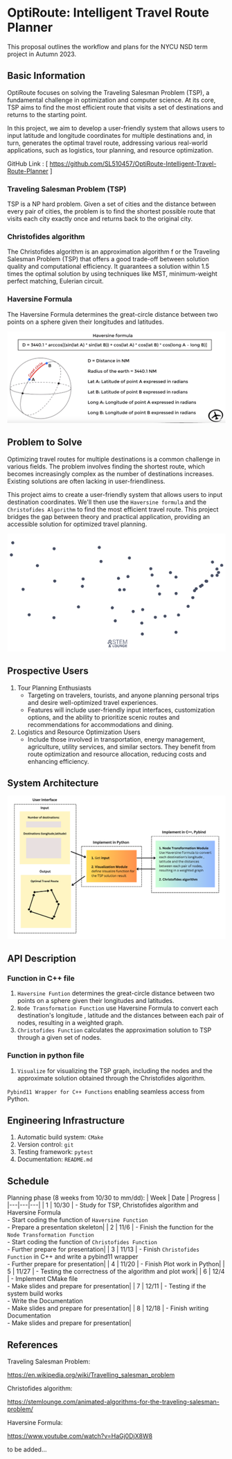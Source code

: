 # OptiRoute: Intelligent Travel Route Planner
This proposal outlines the workflow and plans for the NYCU NSD term project in Autumn 2023.

## Basic Information
OptiRoute focuses on solving the Traveling Salesman Problem (TSP), a fundamental challenge in optimization and computer science. At its core, TSP aims to find the most efficient route that visits a set of destinations and returns to the starting point.

In this project, we aim to develop a user-friendly system that allows users to input latitude and longitude coordinates for multiple destinations and, in turn, generates the optimal travel route, addressing various real-world applications, such as logistics, tour planning, and resource optimization.

GitHub Link : [ https://github.com/SL510457/OptiRoute-Intelligent-Travel-Route-Planner ]

### Traveling Salesman Problem (TSP)
TSP is a NP hard problem. Given a set of cities and the distance between every pair of cities, the problem is to find the shortest possible route that visits each city exactly once and returns back to the original city. 

### Christofides algorithm
The Christofides algorithm is an approximation algorithm f or the Traveling Salesman Problem (TSP) that offers a good trade-off between solution quality and computational efficiency. It guarantees a solution within 1.5 times the optimal solution by using techniques like MST, minimum-weight perfect matching, Eulerian circuit.

### Haversine Formula
The Haversine Formula determines the great-circle distance between two points on a sphere given their longitudes and latitudes.

![](/image/HaversineFormula.png)



## Problem to Solve
Optimizing travel routes for multiple destinations is a common challenge in various fields. The problem involves finding the shortest route, which becomes increasingly complex as the number of destinations increases. Existing solutions are often lacking in user-friendliness.

This project aims to create a user-friendly system that allows users to input destination coordinates. We'll then use the `Haversine formula` and the `Christofides Algorithm` to find the most efficient travel route. This project bridges the gap between theory and practical application, providing an accessible solution for optimized travel planning.

![](/image/Chris.gif)

## Prospective Users
1. Tour Planning Enthusiasts
    - Targeting on travelers, tourists, and anyone planning personal trips and desire well-optimized travel experiences.
    - Features will include user-friendly input interfaces, customization options, and the ability to prioritize scenic routes and recommendations for accommodations and dining.
2. Logistics and Resource Optimization Users
    - Include those involved in transportation, energy management, agriculture, utility services, and similar sectors. They benefit from route optimization and resource allocation, reducing costs and enhancing efficiency.

## System Architecture
![](/image/flowchart.png)

## API Description
### Function in C++ file
1. `Haversine Funtion` determines the great-circle distance between two points on a sphere given their longitudes and latitudes.
2. `Node Transformation Function` use Haversine Formula to convert each destination's longitude , latitude and the distances between each pair of nodes, resulting in a weighted graph.
3. `Christofides Function` calculates the approximation solution to TSP through a given set of nodes.

### Function in python file
1. `Visualize` for visualizing the TSP graph, including the nodes and the approximate solution obtained through the Christofides algorithm.

 `Pybind11 Wrapper for C++ Functions` enabling seamless access from Python.

## Engineering Infrastructure

1. Automatic build system: `CMake`
2. Version control: `git`
3. Testing framework: `pytest`
4. Documentation: `README.md`


## Schedule
Planning phase (8 weeks from 10/30 to mm/dd):
| Week | Date | Progress |
|---|---|---|
| 1 | 10/30 | - Study  for TSP, Christofides algorithm and Haversine Formula <br> - Start coding the function of `Haversine Function` <br> - Prepare a presentation skeleton|
| 2 | 11/6 | - Finish the function for the `Node Transformation Function`<br> - Start coding the function of `Christofides Function` <br> - Further prepare for presentation|
| 3 | 11/13 | - Finish `Christofides Function` in C++ and write a pybind11 wrapper <br> - Further prepare for presentation|
| 4 | 11/20 | - Finish Plot work in Python|
| 5 | 11/27 | - Testing the correctness of the algorithm and plot work|
| 6 | 12/4 | - Implement CMake file <br> - Make slides and prepare for presentation|
| 7 | 12/11 | - Testing if the system build works <br> - Write the Documentation <br> - Make slides and prepare for presentation|
| 8 | 12/18 | - Finish writing Documentation <br> - Make slides and prepare for presentation|



## References
Traveling Salesman Problem:

https://en.wikipedia.org/wiki/Travelling_salesman_problem

Christofides algorithm:

https://stemlounge.com/animated-algorithms-for-the-traveling-salesman-problem/

Haversine Formula:

https://www.youtube.com/watch?v=HaGj0DjX8W8

to be added...

